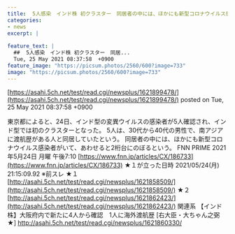 ```yaml
---
title:  5人感染　インド株 初クラスター　同居者の中には、ほかにも新型コロナウイルス感染者 あわせると2桁台 ★３  
categories:
- news
excerpt: |
  
feature_text: |
  ##  5人感染　インド株 初クラスター　同居...
  Tue, 25 May 2021 08:37:58  +0900
feature_image: "https://picsum.photos/2560/600?image=733"
image: "https://picsum.photos/2560/600?image=733"
---
```


[https://asahi.5ch.net/test/read.cgi/newsplus/1621899478/](https://asahi.5ch.net/test/read.cgi/newsplus/1621899478/)
posted on Tue, 25 May 2021 08:37:58  +0900

<!--more-->

東京都によると、24日、インド型の変異ウイルスの感染者が5人確認され、インド型では初のクラスターとなった。 5人は、30代から40代の男性で、南アジアに渡航歴がある人と同居していたという。 同居者の中には、ほかにも新型コロナウイルス感染者がいて、あわせると2桁台にのぼるという。 FNN PRIME 2021年5月24日 月曜 午後7:10 [https://www.fnn.jp/articles/CX/186733](https://www.fnn.jp/articles/CX/186733) ★１が立った日時 2021/05/24(月) 21:15:09.92 ※前スレ ★１ [http://asahi.5ch.net/test/read.cgi/newsplus/1621858509/](http://asahi.5ch.net/test/read.cgi/newsplus/1621858509/) ★２ [http://asahi.5ch.net/test/read.cgi/newsplus/1621862423/](http://asahi.5ch.net/test/read.cgi/newsplus/1621862423/) 関連系 【インド株】大阪府内で新たに4人から確認　1人に海外渡航歴 [右大臣・大ちゃん之弼★] http://asahi.5ch.net/test/read.cgi/newsplus/1621860330/
